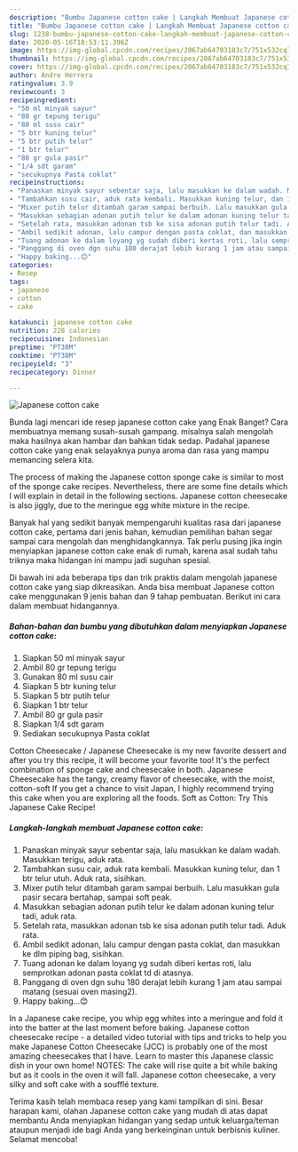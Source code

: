 ```yaml
---
description: "Bumbu Japanese cotton cake | Langkah Membuat Japanese cotton cake Yang Enak Dan Mudah"
title: "Bumbu Japanese cotton cake | Langkah Membuat Japanese cotton cake Yang Enak Dan Mudah"
slug: 1238-bumbu-japanese-cotton-cake-langkah-membuat-japanese-cotton-cake-yang-enak-dan-mudah
date: 2020-05-16T18:53:11.396Z
image: https://img-global.cpcdn.com/recipes/2067ab64703183c7/751x532cq70/japanese-cotton-cake-foto-resep-utama.jpg
thumbnail: https://img-global.cpcdn.com/recipes/2067ab64703183c7/751x532cq70/japanese-cotton-cake-foto-resep-utama.jpg
cover: https://img-global.cpcdn.com/recipes/2067ab64703183c7/751x532cq70/japanese-cotton-cake-foto-resep-utama.jpg
author: Andre Herrera
ratingvalue: 3.9
reviewcount: 3
recipeingredient:
- "50 ml minyak sayur"
- "80 gr tepung terigu"
- "80 ml susu cair"
- "5 btr kuning telur"
- "5 btr putih telur"
- "1 btr telur"
- "80 gr gula pasir"
- "1/4 sdt garam"
- "secukupnya Pasta coklat"
recipeinstructions:
- "Panaskan minyak sayur sebentar saja, lalu masukkan ke dalam wadah. Masukkan terigu, aduk rata."
- "Tambahkan susu cair, aduk rata kembali. Masukkan kuning telur, dan 1 btr telur utuh. Aduk rata, sisihkan."
- "Mixer putih telur ditambah garam sampai berbuih. Lalu masukkan gula pasir secara bertahap, sampai soft peak."
- "Masukkan sebagian adonan putih telur ke dalam adonan kuning telur tadi, aduk rata."
- "Setelah rata, masukkan adonan tsb ke sisa adonan putih telur tadi. Aduk rata."
- "Ambil sedikit adonan, lalu campur dengan pasta coklat, dan masukkan ke dlm piping bag, sisihkan."
- "Tuang adonan ke dalam loyang yg sudah diberi kertas roti, lalu semprotkan adonan pasta coklat td di atasnya."
- "Panggang di oven dgn suhu 180 derajat lebih kurang 1 jam atau sampai matang (sesuai oven masing2)."
- "Happy baking...😊"
categories:
- Resep
tags:
- japanese
- cotton
- cake

katakunci: japanese cotton cake 
nutrition: 228 calories
recipecuisine: Indonesian
preptime: "PT38M"
cooktime: "PT38M"
recipeyield: "3"
recipecategory: Dinner

---
```



![Japanese cotton cake](https://img-global.cpcdn.com/recipes/2067ab64703183c7/751x532cq70/japanese-cotton-cake-foto-resep-utama.jpg)

Bunda lagi mencari ide resep japanese cotton cake yang Enak Banget? Cara membuatnya memang susah-susah gampang. misalnya salah mengolah maka hasilnya akan hambar dan bahkan tidak sedap. Padahal japanese cotton cake yang enak selayaknya punya aroma dan rasa yang mampu memancing selera kita.

The process of making the Japanese cotton sponge cake is similar to most of the sponge cake recipes. Nevertheless, there are some fine details which I will explain in detail in the following sections. Japanese cotton cheesecake is also jiggly, due to the meringue egg white mixture in the recipe.

Banyak hal yang sedikit banyak mempengaruhi kualitas rasa dari japanese cotton cake, pertama dari jenis bahan, kemudian pemilihan bahan segar sampai cara mengolah dan menghidangkannya. Tak perlu pusing jika ingin menyiapkan japanese cotton cake enak di rumah, karena asal sudah tahu triknya maka hidangan ini mampu jadi suguhan spesial.


Di bawah ini ada beberapa tips dan trik praktis dalam mengolah japanese cotton cake yang siap dikreasikan. Anda bisa membuat Japanese cotton cake menggunakan 9 jenis bahan dan 9 tahap pembuatan. Berikut ini cara dalam membuat hidangannya.

<!--inarticleads1-->

##### Bahan-bahan dan bumbu yang dibutuhkan dalam menyiapkan Japanese cotton cake:

1. Siapkan 50 ml minyak sayur
1. Ambil 80 gr tepung terigu
1. Gunakan 80 ml susu cair
1. Siapkan 5 btr kuning telur
1. Siapkan 5 btr putih telur
1. Siapkan 1 btr telur
1. Ambil 80 gr gula pasir
1. Siapkan 1/4 sdt garam
1. Sediakan secukupnya Pasta coklat


Cotton Cheesecake / Japanese Cheesecake is my new favorite dessert and after you try this recipe, it will become your favorite too! It&#39;s the perfect combination of sponge cake and cheesecake in both. Japanese Cheesecake has the tangy, creamy flavor of cheesecake, with the moist, cotton-soft If you get a chance to visit Japan, I highly recommend trying this cake when you are exploring all the foods. Soft as Cotton: Try This Japanese Cake Recipe! 

<!--inarticleads2-->

##### Langkah-langkah membuat Japanese cotton cake:

1. Panaskan minyak sayur sebentar saja, lalu masukkan ke dalam wadah. Masukkan terigu, aduk rata.
1. Tambahkan susu cair, aduk rata kembali. Masukkan kuning telur, dan 1 btr telur utuh. Aduk rata, sisihkan.
1. Mixer putih telur ditambah garam sampai berbuih. Lalu masukkan gula pasir secara bertahap, sampai soft peak.
1. Masukkan sebagian adonan putih telur ke dalam adonan kuning telur tadi, aduk rata.
1. Setelah rata, masukkan adonan tsb ke sisa adonan putih telur tadi. Aduk rata.
1. Ambil sedikit adonan, lalu campur dengan pasta coklat, dan masukkan ke dlm piping bag, sisihkan.
1. Tuang adonan ke dalam loyang yg sudah diberi kertas roti, lalu semprotkan adonan pasta coklat td di atasnya.
1. Panggang di oven dgn suhu 180 derajat lebih kurang 1 jam atau sampai matang (sesuai oven masing2).
1. Happy baking...😊


In a Japanese cake recipe, you whip egg whites into a meringue and fold it into the batter at the last moment before baking. Japanese cotton cheesecake recipe - a detailed video tutorial with tips and tricks to help you make Japanese Cotton Cheesecake (JCC) is probably one of the most amazing cheesecakes that I have. Learn to master this Japanese classic dish in your own home! NOTES: The cake will rise quite a bit while baking but as it cools in the oven it will fall. Japanese cotton cheesecake, a very silky and soft cake with a soufflé texture. 

Terima kasih telah membaca resep yang kami tampilkan di sini. Besar harapan kami, olahan Japanese cotton cake yang mudah di atas dapat membantu Anda menyiapkan hidangan yang sedap untuk keluarga/teman ataupun menjadi ide bagi Anda yang berkeinginan untuk berbisnis kuliner. Selamat mencoba!
